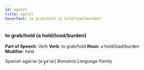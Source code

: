 ```yaml
---
id: ogolol
title: ogolol
hoverText: to grab/hold (a hold/load/burden)
---
```


### to grab/hold (a hold/load/burden)

**Part of Speech**: Verb
**Verb**: to grab/hold
**Noun**: a hold/load/burden
**Modifier**: held

Spanish agarrar [a.ɣ̞aˈraɾ]
*Romance Language Family*